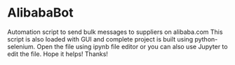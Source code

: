 # AlibabaBot
Automation script to send bulk messages to suppliers on alibaba.com
This script is also loaded with GUI and complete project is built using python-selenium.
Open the file using ipynb file editor or you can also use Jupyter to edit the file.
Hope it helps!
Thanks!
